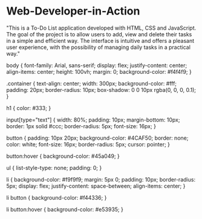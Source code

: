 # Web-Developer-in-Action
"This is a To-Do List application developed with HTML, CSS and JavaScript. The goal of the project is to allow users to add, view and delete their tasks in a simple and efficient way. The interface is intuitive and offers a pleasant user experience, with the possibility of managing daily tasks in a practical way."

body {
    font-family: Arial, sans-serif;
    display: flex;
    justify-content: center;
    align-items: center;
    height: 100vh;
    margin: 0;
    background-color: #f4f4f9;
}

.container {
    text-align: center;
    width: 300px;
    background-color: #fff;
    padding: 20px;
    border-radius: 10px;
    box-shadow: 0 0 10px rgba(0, 0, 0, 0.1);
}

h1 {
    color: #333;
}

input[type="text"] {
    width: 80%;
    padding: 10px;
    margin-bottom: 10px;
    border: 1px solid #ccc;
    border-radius: 5px;
    font-size: 16px;
}

button {
    padding: 10px 20px;
    background-color: #4CAF50;
    border: none;
    color: white;
    font-size: 16px;
    border-radius: 5px;
    cursor: pointer;
}

button:hover {
    background-color: #45a049;
}

ul {
    list-style-type: none;
    padding: 0;
}

li {
    background-color: #f9f9f9;
    margin: 5px 0;
    padding: 10px;
    border-radius: 5px;
    display: flex;
    justify-content: space-between;
    align-items: center;
}

li button {
    background-color: #f44336;
}

li button:hover {
    background-color: #e53935;
}


    
